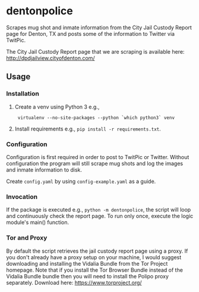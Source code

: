 dentonpolice
============

Scrapes mug shot and inmate information from the City Jail Custody
Report page for Denton, TX and posts some of the information to Twitter
via TwitPic.

The City Jail Custody Report page that we are scraping is available
here: <http://dpdjailview.cityofdenton.com/>

Usage
-----

### Installation

1. Create a venv using Python 3 e.g.,

        virtualenv --no-site-packages --python `which python3` venv

2. Install requirements e.g., `pip install -r requirements.txt`.

### Configuration

Configuration is first required in order to post to TwitPic or Twitter.
Without configuration the program will still scrape mug shots and log
the images and inmate information to disk.

Create `config.yaml` by using `config-example.yaml` as a guide.

### Invocation

If the package is executed e.g., `python -m dentonpolice`, the script
will loop and continuously check the report page. To run only once,
execute the logic module's main() function.

### Tor and Proxy

By default the script retrieves the jail custody report page using a
proxy. If you don't already have a proxy setup on your machine, I would
suggest downloading and installing the Vidalia Bundle from the Tor
Project homepage. Note that if you install the Tor Browser Bundle
instead of the Vidalia Bundle bundle then you will need to install the
Polipo proxy separately. Download here: <https://www.torproject.org/>
